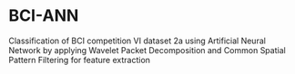 # BCI-ANN
Classification of BCI competition VI dataset 2a using Artificial Neural Network by applying Wavelet Packet Decomposition and Common Spatial Pattern Filtering for feature extraction
